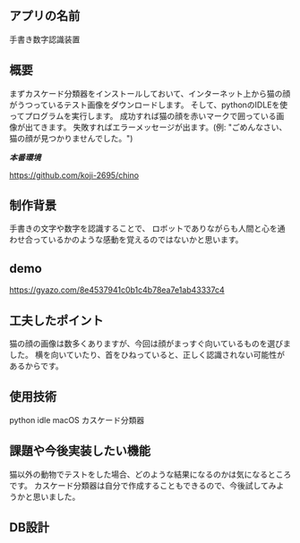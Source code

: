 ## アプリの名前
 
手書き数字認識装置
 
## 概要
 
まずカスケード分類器をインストールしておいて、インターネット上から猫の顔がうつっているテスト画像をダウンロードします。
そして、pythonのIDLEを使ってプログラムを実行します。
成功すれば猫の顔を赤いマークで囲っている画像が出てきます。
失敗すればエラーメッセージが出ます。(例: "ごめんなさい、猫の顔が見つかりませんでした。")
 
***本番環境***
 
 https://github.com/koji-2695/chino
 
## 制作背景

手書きの文字や数字を認識することで、
ロボットでありながらも人間と心を通わせ合っているかのような感動を覚えるのではないかと思います。
 
## demo

https://gyazo.com/8e4537941c0b1c4b78ea7e1ab43337c4

## 工夫したポイント

猫の顔の画像は数多くありますが、今回は顔がまっすぐ向いているものを選びました。
横を向いていたり、首をひねっていると、正しく認識されない可能性があるからです。

## 使用技術

python idle macOS カスケード分類器


## 課題や今後実装したい機能

猫以外の動物でテストをした場合、どのような結果になるのかは気になるところです。
カスケード分類器は自分で作成することもできるので、今後試してみようかと思いました。


## DB設計


 
